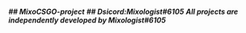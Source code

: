 ***## MixoCSGO-project***
***## Dsicord:Mixologist#6105***
***All projects are independently developed by Mixologist#6105***

